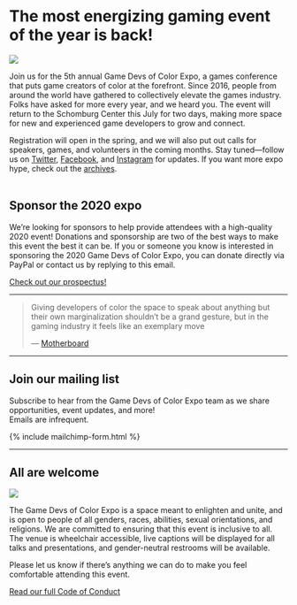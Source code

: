 # The most energizing gaming event of the year is back!

<p>
<img src="https://gamedevsofcolorexpo.com/assets/images/photos/2019/2019GDoCExpo01.jpg">
</p>

Join us for the 5th annual Game Devs of Color Expo, a games conference that puts game creators of color at the forefront. Since 2016, people from around the world have gathered to collectively elevate the games industry. Folks have asked for more every year, and we heard you. The event will return to the Schomburg Center this July for two days, making more space for new and experienced game developers to grow and connect.

Registration will open in the spring, and we will also put out calls for speakers, games, and volunteers in the coming months. Stay tuned—follow us on [Twitter](https://twitter.com/gdocexpo), [Facebook](https://www.facebook.com/GDoCExpo/), and [Instagram](https://www.instagram.com/gdocexpo/) for updates. If you want more expo hype, check out the [archives](/archive).
<br/><br/>

## Sponsor the 2020 expo

We’re looking for sponsors to help provide attendees with a high-quality 2020 event! Donations and sponsorship are two of the best ways to make this event the best it can be. If you or someone you know is interested in sponsoring the 2020 Game Devs of Color Expo, you can donate directly via PayPal or contact us by replying to this email.

[Check out our prospectus!](/sponsor/2020GameDevsofColorExpoSponsorshipDeck.pdf)


---


<blockquote class="twitter-tweet" data-lang="en"><p lang="en" dir="ltr">
Giving developers of color the space to speak about anything but their own marginalization shouldn’t be a grand gesture, but in the gaming industry it feels like an exemplary move
</p>&mdash; <a href="https://motherboard.vice.com/en_us/article/5943vb/the-game-developers-of-color-expo-was-a-respite-from-the-hostile-gaming-scene">Motherboard</a></blockquote>


----

## Join our mailing list

Subscribe to hear from the Game Devs of Color Expo team as we share opportunities, event updates, and more!<br/>
Emails are infrequent.

{% include mailchimp-form.html %}

----

## All are welcome

![](https://gamedevsofcolorexpo.com/assets/images/photos/2019/2019GDoCExpo02.jpg)

The Game Devs of Color Expo is a space meant to enlighten and unite, and is open to people of all genders, races, abilities, sexual orientations, and religions. We are committed to ensuring that this event is inclusive to all. The venue is wheelchair accessible, live captions will be displayed for all talks and presentations, and gender-neutral restrooms will be available.

Please let us know if there’s anything we can do to make you feel comfortable attending this event.

[Read our full Code of Conduct](/codeofconduct)
